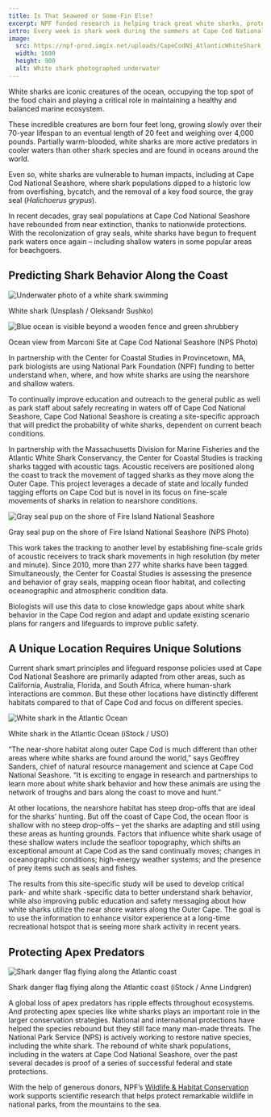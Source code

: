 ```yaml
---
title: Is That Seaweed or Some-Fin Else?
excerpt: NPF funded research is helping track great white sharks, protecting the species, and enabling public safety officials to use science to educate the public on the risk of recreating in the waters off Cape Cod National Seashore.
intro: Every week is shark week during the summers at Cape Cod National Seashore. White sharks (_Carcharodon carcharias_), also known as great whites, are just as ubiquitous with summers at Cape Cod National Seashore as lobster rolls.
image:
  src: https://npf-prod.imgix.net/uploads/CapeCodNS_AtlanticWhiteShark_NPS_BillFisher.jpeg?auto=compress%2Cformat&crop=focalpoint&fit=crop&fp-x=0.5&fp-y=0.5&h=900&q=80&w=1600
  width: 1600
  height: 900
  alt: White shark photographed underwater
---
```


White sharks are iconic creatures of the ocean, occupying the top spot of the food chain and playing a critical role in maintaining a healthy and balanced marine ecosystem.

These incredible creatures are born four feet long, growing slowly over their 70-year lifespan to an eventual length of 20 feet and weighing over 4,000 pounds. Partially warm-blooded, white sharks are more active predators in cooler waters than other shark species and are found in oceans around the world.

Even so, white sharks are vulnerable to human impacts, including at Cape Cod National Seashore, where shark populations dipped to a historic low from overfishing, bycatch, and the removal of a key food source, the gray seal (_Halichoerus_ _grypus_).

In recent decades, gray seal populations at Cape Cod National Seashore have rebounded from near extinction, thanks to nationwide protections. With the recolonization of gray seals, white sharks have begun to frequent park waters once again – including shallow waters in some popular areas for beachgoers.

## Predicting Shark Behavior Along the Coast

![Underwater photo of a white shark swimming](https://npf-prod.imgix.net/uploads/GreatWhiteShark_Unsplash_oleksandr-sushko-ZZbzBGY_Hjo.jpg?auto=compress%2Cformat&crop=focalpoint&fit=crop&fp-x=0.5&fp-y=0.5&h=720&q=80&w=1080)

White shark (Unsplash / Oleksandr Sushko)

![Blue ocean is visible beyond a wooden fence and green shrubbery](https://npf-prod.imgix.net/uploads/CapeCodNS_MarconiSite_NPS_BrittniConnell.jpeg?auto=compress%2Cformat&crop=focalpoint&fit=crop&fp-x=0.5&fp-y=0.5&h=720&q=80&w=1080)

Ocean view from Marconi Site at Cape Cod National Seashore (NPS Photo)

In partnership with the Center for Coastal Studies in Provincetown, MA, park biologists are using National Park Foundation (NPF) funding to better understand when, where, and how white sharks are using the nearshore and shallow waters.

To continually improve education and outreach to the general public as well as park staff about safely recreating in waters off of Cape Cod National Seashore, Cape Cod National Seashore is creating a site-specific approach that will predict the probability of white sharks, dependent on current beach conditions.

In partnership with the Massachusetts Division for Marine Fisheries and the Atlantic White Shark Conservancy, the Center for Coastal Studies is tracking sharks tagged with acoustic tags. Acoustic receivers are positioned along the coast to track the movement of tagged sharks as they move along the Outer Cape. This project leverages a decade of state and locally funded tagging efforts on Cape Cod but is novel in its focus on fine-scale movements of sharks in relation to nearshore conditions.

![Gray seal pup on the shore of Fire Island National Seashore](https://www.nationalparks.org/uploads/FireIslandNS_GraySealPup_NPS.jpeg)

Gray seal pup on the shore of Fire Island National Seashore (NPS Photo)

This work takes the tracking to another level by establishing fine-scale grids of acoustic receivers to track shark movements in high resolution (by meter and minute). Since 2010, more than 277 white sharks have been tagged. Simultaneously, the Center for Coastal Studies is assessing the presence and behavior of gray seals, mapping ocean floor habitat, and collecting oceanographic and atmospheric condition data.

Biologists will use this data to close knowledge gaps about white shark behavior in the Cape Cod region and adapt and update existing scenario plans for rangers and lifeguards to improve public safety.

## A Unique Location Requires Unique Solutions

Current shark smart principles and lifeguard response policies used at Cape Cod National Seashore are primarily adapted from other areas, such as California, Australia, Florida, and South Africa, where human-shark interactions are common. But these other locations have distinctly different habitats compared to that of Cape Cod and focus on different species.

![White shark in the Atlantic Ocean](https://www.nationalparks.org/uploads/AtlanticOcean_WhiteShark_iStock_USO-469986679.jpg)

White shark in the Atlantic Ocean (iStock / USO)

“The near-shore habitat along outer Cape Cod is much different than other areas where white sharks are found around the world,” says Geoffrey Sanders, chief of natural resource management and science at Cape Cod National Seashore. “It is exciting to engage in research and partnerships to learn more about white shark behavior and how these animals are using the network of troughs and bars along the coast to move and hunt.”

At other locations, the nearshore habitat has steep drop-offs that are ideal for the sharks’ hunting. But off the coast of Cape Cod, the ocean floor is shallow with no steep drop-offs – yet the sharks are adapting and still using these areas as hunting grounds. Factors that influence white shark usage of these shallow waters include the seafloor topography, which shifts an exceptional amount at Cape Cod as the sand continually moves; changes in oceanographic conditions; high-energy weather systems; and the presence of prey items such as seals and fishes.

The results from this site-specific study will be used to develop critical park- and white shark -specific data to better understand shark behavior, while also improving public education and safety messaging about how white sharks utilize the near shore waters along the Outer Cape. The goal is to use the information to enhance visitor experience at a long-time recreational hotspot that is seeing more shark activity in recent years.

## Protecting Apex Predators

![Shark danger flag flying along the Atlantic coast](https://www.nationalparks.org/uploads/AtlanticOcean_SharkDanger_iStock_AnneLindgren-1474416140.jpg)

Shark danger flag flying along the Atlantic coast (iStock / Anne Lindgren)

A global loss of apex predators has ripple effects throughout ecosystems. And protecting apex species like white sharks plays an important role in the larger conservation strategies. National and international protections have helped the species rebound but they still face many man-made threats. The National Park Service (NPS) is actively working to restore native species, including the white shark. The rebound of white shark populations, including in the waters at Cape Cod National Seashore, over the past several decades is proof of a series of successful federal and state protections.

With the help of generous donors, NPF’s [Wildlife & Habitat Conservation](https://www.nationalparks.org/area-of-work/landscape-wildlife-conservation) work supports scientific research that helps protect remarkable wildlife in national parks, from the mountains to the sea.
